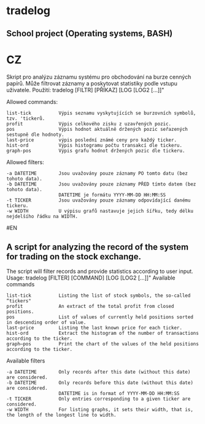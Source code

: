 
# tradelog 

## School project (Operating systems, BASH)


# CZ
Skript pro analýzu záznamu systému pro obchodování na burze cenných papírů.
Může filtrovat záznamy a poskytovat statistiky podle vstupu uživatele.
Použití:     tradelog [FILTR] [PŘÍKAZ] [LOG [LOG2 [...]]"

Allowed commands:
```
list-tick          Výpis seznamu vyskytujících se burzovních symbolů, tzv. 'tickerů.
profit             Výpis celkového zisku z uzavřených pozic.
pos                Výpis hodnot aktuálně držených pozic seřazených sestupně dle hodnoty.
last-price         výpis poslední známé ceny pro každý ticker.
hist-ord           Výpis histogramu počtu transakcí dle tickeru.
graph-pos          Výpis grafu hodnot držených pozic dle tickeru.
```

Allowed filters:
```
-a DATETIME        Jsou uvažovány pouze záznamy PO tomto datu (bez tohoto data).
-b DATETIME        Jsou uvažovány pouze záznamy PŘED tímto datem (bez tohoto data).
                   DATETIME je formátu YYYY-MM-DD HH:MM:SS
-t TICKER          Jsou uvažovány pouze záznamy odpovídající danému tickeru.
-w WIDTH           U výpisu grafů nastavuje jejich šířku, tedy délku nejdelšího řádku na WIDTH.
```

#EN
## A script for analyzing the record of the system for trading on the stock exchange. 
The script will filter records and provide statistics according to user input.
Usage:     tradelog [FILTER] [COMMAND] [LOG [LOG2 [...]]"
Available commands
```
list-tick          Listing the list of stock symbols, the so-called “tickers"
profit             An extract of the total profit from closed positions.
pos                List of values of currently held positions sorted in descending order of value.
last-price         Listing the last known price for each ticker.
hist-ord           Extract the histogram of the number of transactions according to the ticker.
graph–pos          Print the chart of the values of the held positions according to the ticker.
```
Available filters
```
-a DATETIME        Only records after this date (without this date) are considered.
-b DATETIME        Only records before this date (without this date) are considered.
                   DATETIME is in format of YYYY-MM-DD HH:MM:SS
-t TICKER          Only entries corresponding to a given ticker are considered.
-w WIDTH           For listing graphs, it sets their width, that is, the length of the longest line to width.
```

